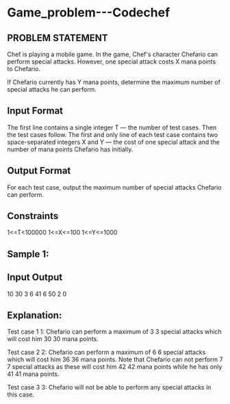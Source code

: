 # Game_problem---Codechef
## PROBLEM STATEMENT
Chef is playing a mobile game. In the game, Chef's character Chefario can perform special attacks. However, one special attack costs 
X mana points to Chefario.

If Chefario currently has 
Y mana points, determine the maximum number of special attacks he can perform.

## Input Format
The first line contains a single integer 
T — the number of test cases. Then the test cases follow.
The first and only line of each test case contains two space-separated integers 
X and 
Y — the cost of one special attack and the number of mana points Chefario has initially.
## Output Format
For each test case, output the maximum number of special attacks Chefario can perform.

## Constraints
  1<=T<100000
  1<=X<=100
  1<=Y<=1000
## Sample 1:
## Input       Output
   10  30       3
   6   41       6
   50  2        0

## Explanation:
Test case 
1
1: Chefario can perform a maximum of 
3
3 special attacks which will cost him 
30
30 mana points.

Test case 
2
2: Chefario can perform a maximum of 
6
6 special attacks which will cost him 
36
36 mana points. Note that Chefario can not perform 
7
7 special attacks as these will cost him 
42
42 mana points while he has only 
41
41 mana points.

Test case 
3
3: Chefario will not be able to perform any special attacks in this case.
